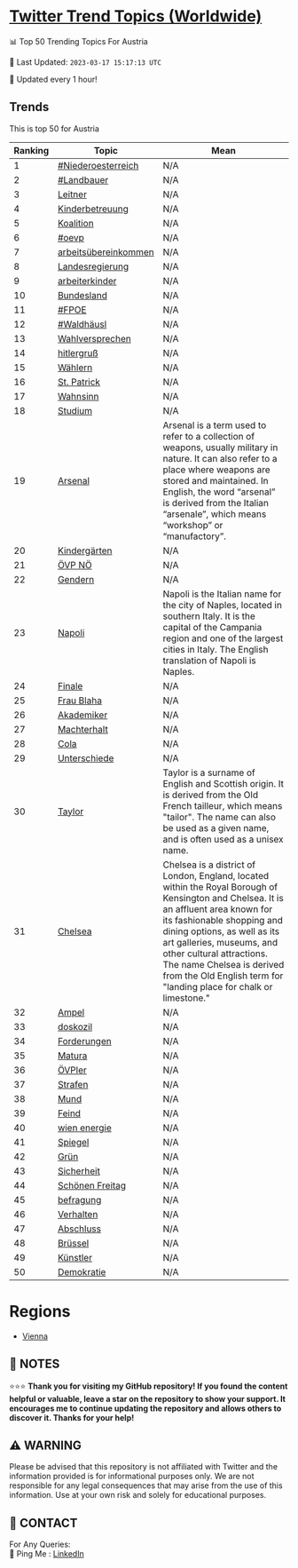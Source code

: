 [Twitter Trend Topics (Worldwide)](https://github.com/ErcinDedeoglu/Twitter-Trend-Topics)
==========


📊 Top 50 Trending Topics For Austria

📆 Last Updated: `2023-03-17 15:17:13 UTC`

🔧 Updated every 1 hour!


## Trends

This is top 50 for Austria

| Ranking | Topic | Mean |
| ------- | ------------ | ------------ |
| 1 | [#Niederoesterreich](http://twitter.com/search?q=%23Niederoesterreich) | N/A |
| 2 | [#Landbauer](http://twitter.com/search?q=%23Landbauer) | N/A |
| 3 | [Leitner](http://twitter.com/search?q=Leitner) | N/A |
| 4 | [Kinderbetreuung](http://twitter.com/search?q=Kinderbetreuung) | N/A |
| 5 | [Koalition](http://twitter.com/search?q=Koalition) | N/A |
| 6 | [#oevp](http://twitter.com/search?q=%23oevp) | N/A |
| 7 | [arbeitsübereinkommen](http://twitter.com/search?q=arbeits%c3%bcbereinkommen) | N/A |
| 8 | [Landesregierung](http://twitter.com/search?q=Landesregierung) | N/A |
| 9 | [arbeiterkinder](http://twitter.com/search?q=arbeiterkinder) | N/A |
| 10 | [Bundesland](http://twitter.com/search?q=Bundesland) | N/A |
| 11 | [#FPOE](http://twitter.com/search?q=%23FPOE) | N/A |
| 12 | [#Waldhäusl](http://twitter.com/search?q=%23Waldh%c3%a4usl) | N/A |
| 13 | [Wahlversprechen](http://twitter.com/search?q=Wahlversprechen) | N/A |
| 14 | [hitlergruß](http://twitter.com/search?q=hitlergru%c3%9f) | N/A |
| 15 | [Wählern](http://twitter.com/search?q=W%c3%a4hlern) | N/A |
| 16 | [St. Patrick](http://twitter.com/search?q=St.+Patrick) | N/A |
| 17 | [Wahnsinn](http://twitter.com/search?q=Wahnsinn) | N/A |
| 18 | [Studium](http://twitter.com/search?q=Studium) | N/A |
| 19 | [Arsenal](http://twitter.com/search?q=Arsenal) | Arsenal is a term used to refer to a collection of weapons, usually military in nature. It can also refer to a place where weapons are stored and maintained. In English, the word “arsenal” is derived from the Italian “arsenale”, which means “workshop” or “manufactory”. |
| 20 | [Kindergärten](http://twitter.com/search?q=Kinderg%c3%a4rten) | N/A |
| 21 | [ÖVP NÖ](http://twitter.com/search?q=%c3%96VP+N%c3%96) | N/A |
| 22 | [Gendern](http://twitter.com/search?q=Gendern) | N/A |
| 23 | [Napoli](http://twitter.com/search?q=Napoli) | Napoli is the Italian name for the city of Naples, located in southern Italy. It is the capital of the Campania region and one of the largest cities in Italy. The English translation of Napoli is Naples. |
| 24 | [Finale](http://twitter.com/search?q=Finale) | N/A |
| 25 | [Frau Blaha](http://twitter.com/search?q=Frau+Blaha) | N/A |
| 26 | [Akademiker](http://twitter.com/search?q=Akademiker) | N/A |
| 27 | [Machterhalt](http://twitter.com/search?q=Machterhalt) | N/A |
| 28 | [Cola](http://twitter.com/search?q=Cola) | N/A |
| 29 | [Unterschiede](http://twitter.com/search?q=Unterschiede) | N/A |
| 30 | [Taylor](http://twitter.com/search?q=Taylor) | Taylor is a surname of English and Scottish origin. It is derived from the Old French tailleur, which means "tailor". The name can also be used as a given name, and is often used as a unisex name. |
| 31 | [Chelsea](http://twitter.com/search?q=Chelsea) | Chelsea is a district of London, England, located within the Royal Borough of Kensington and Chelsea. It is an affluent area known for its fashionable shopping and dining options, as well as its art galleries, museums, and other cultural attractions. The name Chelsea is derived from the Old English term for "landing place for chalk or limestone." |
| 32 | [Ampel](http://twitter.com/search?q=Ampel) | N/A |
| 33 | [doskozil](http://twitter.com/search?q=doskozil) | N/A |
| 34 | [Forderungen](http://twitter.com/search?q=Forderungen) | N/A |
| 35 | [Matura](http://twitter.com/search?q=Matura) | N/A |
| 36 | [ÖVPler](http://twitter.com/search?q=%c3%96VPler) | N/A |
| 37 | [Strafen](http://twitter.com/search?q=Strafen) | N/A |
| 38 | [Mund](http://twitter.com/search?q=Mund) | N/A |
| 39 | [Feind](http://twitter.com/search?q=Feind) | N/A |
| 40 | [wien energie](http://twitter.com/search?q=wien+energie) | N/A |
| 41 | [Spiegel](http://twitter.com/search?q=Spiegel) | N/A |
| 42 | [Grün](http://twitter.com/search?q=Gr%c3%bcn) | N/A |
| 43 | [Sicherheit](http://twitter.com/search?q=Sicherheit) | N/A |
| 44 | [Schönen Freitag](http://twitter.com/search?q=Sch%c3%b6nen+Freitag) | N/A |
| 45 | [befragung](http://twitter.com/search?q=befragung) | N/A |
| 46 | [Verhalten](http://twitter.com/search?q=Verhalten) | N/A |
| 47 | [Abschluss](http://twitter.com/search?q=Abschluss) | N/A |
| 48 | [Brüssel](http://twitter.com/search?q=Br%c3%bcssel) | N/A |
| 49 | [Künstler](http://twitter.com/search?q=K%c3%bcnstler) | N/A |
| 50 | [Demokratie](http://twitter.com/search?q=Demokratie) | N/A |



# Regions

* [Vienna](</Austria/Vienna.md>)



## 📝 NOTES

⭐⭐⭐ **Thank you for visiting my GitHub repository! If you found the content helpful or valuable, leave a star on the repository to show your support. It encourages me to continue updating the repository and allows others to discover it. Thanks for your help!**


## ⚠️ WARNING

Please be advised that this repository is not affiliated with Twitter and the information provided is for informational purposes only. We are not responsible for any legal consequences that may arise from the use of this information. Use at your own risk and solely for educational purposes.


## 📨 CONTACT

 For Any Queries:  
            🏓 Ping Me : [LinkedIn](https://www.linkedin.com/in/ercindedeoglu/)
